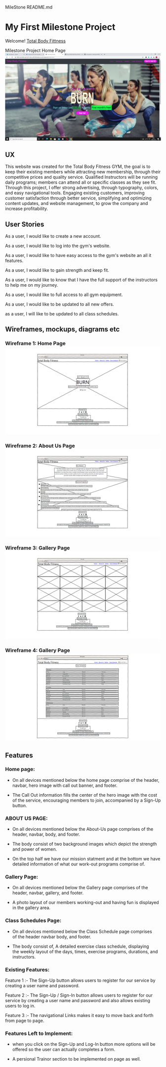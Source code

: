 MileStone README.md


# My First Milestone Project

Welcome! [Total Body Fittness](http://totaldodyfittness.net)

Milestone Project Home Page<img src="/images/milestone.png">
## UX
This website was created for the Total Body Fitness GYM, the goal is to keep their existing members while attracting new membership, through their competitive prices and quality service. Qualified Instructors will be running daily programs; members can attend all or specific classes as they see fit. Through this project, I offer strong advertising, through typography, colors, and easy navigational tools. Engaging existing customers, improving customer satisfaction through better service, simplifying and optimizing content updates, and website management, to grow the company and increase profitability.

## User Stories
As a user, I would like to create a new account.

As a user, I would like to log into the gym's website.

As a user, I would like to have easy access to the gym's website an all it features.

As a user, I would like to gain strength and keep fit.

As a user, I would like to know that I have the full support of the instructors to help me on my journey.

As a user, I would like to full access to all gym equipment.

As a user, I would like to be updated to all new offers.

as a user, I will like to be updated to all class schedules.

## Wireframes, mockups, diagrams etc

### Wireframe 1: Home Page<img src="/images/home.png"> 
### Wireframe 2: About Us Page<img src="/images/about-us.png"> 
### Wireframe 3: Gallery Page<img src="/images/gallery.png"> 
### Wireframe 4: Gallery Page<img src="/images/class-schedule.png"> 
## Features
### Home page:
- On all devices mentioned below the home page comprise of the header, navbar, hero image with call out banner, and footer.

- The Call Out information fills the center of the hero image with the cost of the service, encouraging members to join, accompanied by a Sign-Up button.
### ABOUT US PAGE:
-  On all devices mentioned below the About-Us page comprises of the header, navbar, body, and footer.

- The body consist of two background images which depict the strength and power of women.
- On the top half we have our mission statment and at the bottom we have detailed information of what our work-out programs comprise of.
  
### Gallery Page:
-  On all devices mentioned below the Gallery page comprises of the header, navbar, gallery, and footer.

- A photo layout of our members working-out and having fun is displayed in the gallery area. 
### Class Schedules Page:
-  On all devices mentioned below the Class Schedule page comprises of the header navbar body, and footer.

- The body consist of, A detailed exercise class schedule, displaying the weekly layout of the days, times, exercise programs, durations, and instructors.
### Existing Features:
Feature 1 :- The Sign-Up button allows users to register for our service by creating a user name and password.

Feature 2 :- The Sign-Up / Sign-In button allows users to register for our service by creating a user name and password and also allows existing users to log in.

Feature 3 :- The navigational Links makes it easy to move back and forth from page to page.
### Features Left to Implement:
- when you click on the Sign-Up and Log-In button more options will be offered so the user can actually completes a form.

- A persional Trainor section to be implemented on page as well.